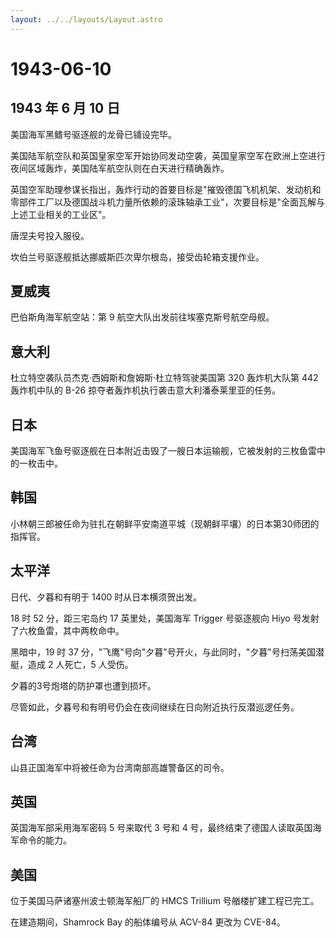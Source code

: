 ```yaml
---
layout: ../../layouts/Layout.astro
---
```


# 1943-06-10

## 1943 年 6 月 10 日

美国海军黑鳍号驱逐舰的龙骨已铺设完毕。

美国陆军航空队和英国皇家空军开始协同发动空袭，英国皇家空军在欧洲上空进行夜间区域轰炸，美国陆军航空队则在白天进行精确轰炸。

英国空军助理参谋长指出，轰炸行动的首要目标是"摧毁德国飞机机架、发动机和零部件工厂以及德国战斗机力量所依赖的滚珠轴承工业"，次要目标是"全面瓦解与上述工业相关的工业区"。

唐涅夫号投入服役。

坎伯兰号驱逐舰抵达挪威斯匹次卑尔根岛，接受齿轮箱支援作业。

## 夏威夷

巴伯斯角海军航空站：第 9 航空大队出发前往埃塞克斯号航空母舰。

## 意大利

杜立特空袭队员杰克·西姆斯和詹姆斯·杜立特驾驶美国第 320 轰炸机大队第 442
轰炸机中队的 B-26 掠夺者轰炸机执行袭击意大利潘泰莱里亚的任务。

## 日本

美国海军飞鱼号驱逐舰在日本附近击毁了一艘日本运输舰，它被发射的三枚鱼雷中的一枚击中。

## 韩国

小林朝三郎被任命为驻扎在朝鲜平安南道平城（现朝鲜平壤）的日本第30师团的指挥官。

## 太平洋

日代、夕暮和有明于 1400 时从日本横须贺出发。

18 时 52 分，距三宅岛约 17 英里处，美国海军 Trigger 号驱逐舰向 Hiyo
号发射了六枚鱼雷，其中两枚命中。

黑暗中，19 时 37
分，"飞鹰"号向"夕暮"号开火，与此同时，"夕暮"号扫荡美国潜艇，造成 2
人死亡，5 人受伤。

夕暮的3号炮塔的防护罩也遭到损坏。

尽管如此，夕暮号和有明号仍会在夜间继续在日向附近执行反潜巡逻任务。

## 台湾

山县正国海军中将被任命为台湾南部高雄警备区的司令。

## 英国

英国海军部采用海军密码 5 号来取代 3 号和 4
号，最终结束了德国人读取英国海军命令的能力。

## 美国

位于美国马萨诸塞州波士顿海军船厂的 HMCS Trillium 号艏楼扩建工程已完工。

在建造期间，Shamrock Bay 的船体编号从 ACV-84 更改为 CVE-84。